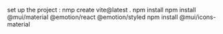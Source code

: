 
set up the project : 
nmp create vite@latest .
npm install
npm install @mui/material @emotion/react @emotion/styled
npm install @mui/icons-material
